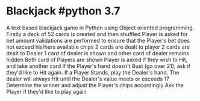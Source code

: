 # Blackjack #python 3.7
A text based blackjack game in Python using Object oriented programming.
Firstly a deck of 52 cards is created and then shuffled
Player is asked for bet amount
validations are performed to ensure that the Player's bet does not exceed his/hers available chips
2 cards are dealt to player
2 cards are dealt to Dealer
1 card of dealer is shown and other card of dealer remains hidden
Both card of Players are shown
Player is asked if they wish to Hit, and take another card
If the Player's hand doesn't Bust (go over 21), ask if they'd like to Hit again.
If a Player Stands, play the Dealer's hand. The dealer will always Hit until the Dealer's value meets or exceeds 17
Determine the winner and adjust the Player's chips accordingly
Ask the Player if they'd like to play again
